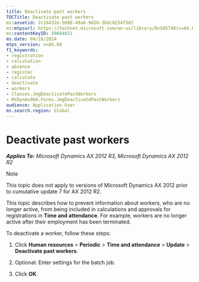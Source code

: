```yaml
---
title: Deactivate past workers
TOCTitle: Deactivate past workers
ms:assetid: 2c16432e-5688-49a6-9d26-3bdc825475d1
ms:mtpsurl: https://technet.microsoft.com/en-us/library/Dn505748(v=AX.60)
ms:contentKeyID: 59604021
ms.date: 04/18/2014
mtps_version: v=AX.60
f1_keywords:
- registration
- calculation
- absence
- register
- calculate
- deactivate
- workers
- Classes.JmgDeactivatePastWorkers
- MsDynAx060.Forms.JmgDeactivatePastWorkers
audience: Application User
ms.search.region: Global
---
```


# Deactivate past workers 


_**Applies To:** Microsoft Dynamics AX 2012 R3, Microsoft Dynamics AX 2012 R2_


> [!NOTE]
> <P>This topic does not apply to versions of Microsoft Dynamics AX 2012 prior to cumulative update 7 for AX 2012 R2.</P>



This topic describes how to prevent information about workers, who are no longer active, from being included in calculations and approvals for registrations in **Time and attendance**. For example, workers are no longer active after their employment has been terminated.

To deactivate a worker, follow these steps:

1.  Click **Human resources** \> **Periodic** \> **Time and attendance** \> **Update** \> **Deactivate past workers**.

2.  Optional: Enter settings for the batch job.

3.  Click **OK**.

  


